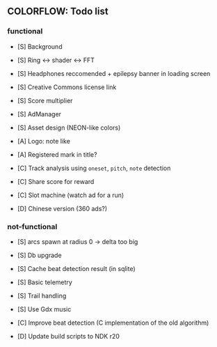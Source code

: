 ## COLORFLOW: Todo list

### functional
- [S] Background
- [S] Ring <-> shader <-> FFT
- [S] Headphones reccomended + epilepsy banner in loading screen
- [S] Creative Commons license link
- [S] Score multiplier
- [S] AdManager
- [S] Asset design (NEON-like colors)
- [A] Logo: note like
- [A] Registered mark in title?

- [C] Track analysis using `oneset`, `pitch`, `note` detection
- [C] Share score for reward
- [C] Slot machine (watch ad for a run)
- [D] Chinese version (360 ads?)

### not-functional
- [S] arcs spawn at radius 0 -> delta too big
- [S] Db upgrade
- [S] Cache beat detection result (in sqlite)
- [S] Basic telemetry
- [S] Trail handling
- [S] Use Gdx music

- [C] Improve beat detection (C implementation of the old algorithm)
- [D] Update build scripts to NDK r20
